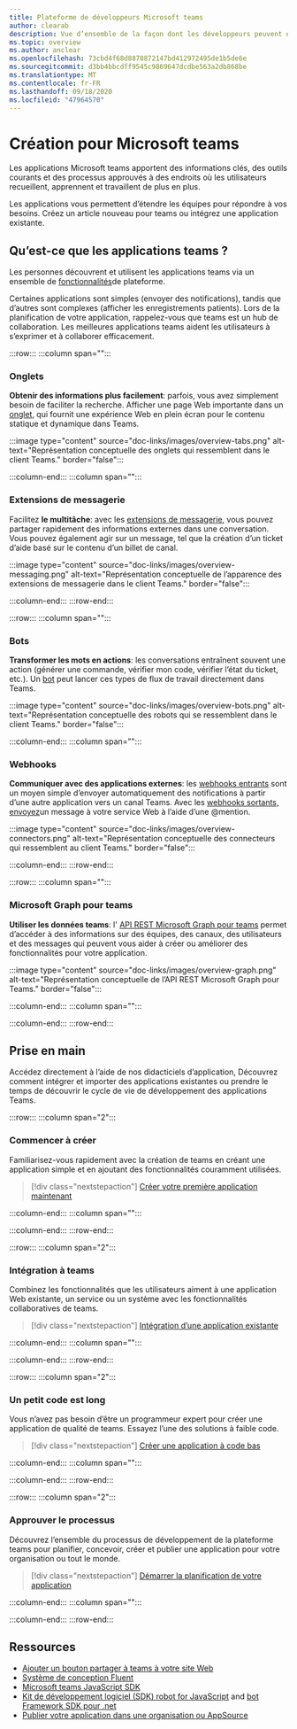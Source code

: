 ```yaml
---
title: Plateforme de développeurs Microsoft teams
author: clearab
description: Vue d’ensemble de la façon dont les développeurs peuvent étendre et personnaliser les fonctionnalités de Microsoft teams à l’aide de la plateforme Teams.
ms.topic: overview
ms.author: anclear
ms.openlocfilehash: 73cbd4f68d8878872147bd412972495de1b5de6e
ms.sourcegitcommit: d3bb4bbcdff9545c9869647dcdbe563a2db868be
ms.translationtype: MT
ms.contentlocale: fr-FR
ms.lasthandoff: 09/18/2020
ms.locfileid: "47964570"
---
```

# <a name="building-for-microsoft-teams"></a>Création pour Microsoft teams

Les applications Microsoft teams apportent des informations clés, des outils courants et des processus approuvés à des endroits où les utilisateurs recueillent, apprennent et travaillent de plus en plus.

Les applications vous permettent d’étendre les équipes pour répondre à vos besoins. Créez un article nouveau pour teams ou intégrez une application existante.

## <a name="what-are-teams-apps"></a>Qu’est-ce que les applications teams ?

Les personnes découvrent et utilisent les applications teams via un ensemble de [fonctionnalités](capabilities-overview.md)de plateforme.

Certaines applications sont simples (envoyer des notifications), tandis que d’autres sont complexes (afficher les enregistrements patients). Lors de la planification de votre application, rappelez-vous que teams est un hub de collaboration. Les meilleures applications teams aident les utilisateurs à s’exprimer et à collaborer efficacement.

:::row:::
   :::column span="":::

### <a name="tabs"></a>Onglets

**Obtenir des informations plus facilement**: parfois, vous avez simplement besoin de faciliter la recherche. Afficher une page Web importante dans un [onglet](../tabs/what-are-tabs.md), qui fournit une expérience Web en plein écran pour le contenu statique et dynamique dans Teams.

:::image type="content" source="doc-links/images/overview-tabs.png" alt-text="Représentation conceptuelle des onglets qui ressemblent dans le client Teams." border="false":::

   :::column-end:::
   :::column span="":::

### <a name="messaging-extensions"></a>Extensions de messagerie

Facilitez **le multitâche**: avec les [extensions de messagerie](../messaging-extensions/what-are-messaging-extensions.md), vous pouvez partager rapidement des informations externes dans une conversation. Vous pouvez également agir sur un message, tel que la création d’un ticket d’aide basé sur le contenu d’un billet de canal.

:::image type="content" source="doc-links/images/overview-messaging.png" alt-text="Représentation conceptuelle de l’apparence des extensions de messagerie dans le client Teams." border="false":::

   :::column-end:::
:::row-end:::

:::row:::
   :::column span="":::

### <a name="bots"></a>Bots

**Transformer les mots en actions**: les conversations entraînent souvent une action (générer une commande, vérifier mon code, vérifier l’état du ticket, etc.). Un [bot](../bots/what-are-bots.md) peut lancer ces types de flux de travail directement dans Teams.

:::image type="content" source="doc-links/images/overview-bots.png" alt-text="Représentation conceptuelle des robots qui se ressemblent dans le client Teams." border="false":::

   :::column-end:::
   :::column span="":::

### <a name="webhooks"></a>Webhooks

**Communiquer avec des applications externes**: les [webhooks entrants](../webhooks-and-connectors/what-are-webhooks-and-connectors.md#incoming-webhooks) sont un moyen simple d’envoyer automatiquement des notifications à partir d’une autre application vers un canal Teams. Avec les [webhooks sortants, envoyez](../webhooks-and-connectors/what-are-webhooks-and-connectors.md#outgoing-webhooks)un message à votre service Web à l’aide d’une @mention.

:::image type="content" source="doc-links/images/overview-connectors.png" alt-text="Représentation conceptuelle des connecteurs qui ressemblent au client Teams." border="false":::

   :::column-end:::
:::row-end:::

:::row:::
   :::column span="":::

### <a name="microsoft-graph-for-teams"></a>Microsoft Graph pour teams

**Utiliser les données teams**: l' [API REST Microsoft Graph pour teams](https://docs.microsoft.com/graph/teams-concept-overview) permet d’accéder à des informations sur des équipes, des canaux, des utilisateurs et des messages qui peuvent vous aider à créer ou améliorer des fonctionnalités pour votre application.

:::image type="content" source="doc-links/images/overview-graph.png" alt-text="Représentation conceptuelle de l’API REST Microsoft Graph pour Teams." border="false":::

   :::column-end:::
   :::column span="":::

   :::column-end:::
:::row-end:::

## <a name="get-started"></a>Prise en main

Accédez directement à l’aide de nos didacticiels d’application, Découvrez comment intégrer et importer des applications existantes ou prendre le temps de découvrir le cycle de vie de développement des applications Teams.

:::row:::
   :::column span="2":::

### <a name="start-building"></a>Commencer à créer

   Familiarisez-vous rapidement avec la création de teams en créant une application simple et en ajoutant des fonctionnalités couramment utilisées.

   > [!div class="nextstepaction"]
   > [Créer votre première application maintenant](build-your-first-app/building-real-world-app.md)

   :::column-end:::
   :::column span="":::

   :::column-end:::
:::row-end:::

:::row:::
   :::column span="2":::

### <a name="integrate-with-teams"></a>Intégration à teams

   Combinez les fonctionnalités que les utilisateurs aiment à une application Web existante, un service ou un système avec les fonctionnalités collaboratives de teams.

   > [!div class="nextstepaction"]
   > [Intégration d’une application existante](migrating-web-apps.md)

   :::column-end:::
   :::column span="":::

   :::column-end:::
:::row-end:::

:::row:::
   :::column span="2":::

### <a name="a-little-code-goes-a-long-way"></a>Un petit code est long

   Vous n’avez pas besoin d’être un programmeur expert pour créer une application de qualité de teams. Essayez l’une des solutions à faible code.

   > [!div class="nextstepaction"]
   > [Créer une application à code bas](low-code-solutions.md)

   :::column-end:::
   :::column span="":::

   :::column-end:::
:::row-end:::

:::row:::
   :::column span="2":::

### <a name="trust-the-process"></a>Approuver le processus

   Découvrez l’ensemble du processus de développement de la plateforme teams pour planifier, concevoir, créer et publier une application pour votre organisation ou tout le monde.

   > [!div class="nextstepaction"]
   > [Démarrer la planification de votre application](../concepts/extensibility-points.md)

   :::column-end:::
   :::column span="":::

   :::column-end:::
:::row-end:::

## <a name="resources"></a>Ressources

* [Ajouter un bouton partager à teams à votre site Web](../concepts/build-and-test/share-to-teams.md)
* [Système de conception Fluent](https://fluentsite.z22.web.core.windows.net/)
* [Microsoft teams JavaScript SDK](https://docs.microsoft.com/javascript/api/@microsoft/teams-js/?view=msteams-client-js-latest&preserve-view=true)
* [Kit de développement logiciel (SDK) robot for JavaScript](https://github.com/Microsoft/botbuilder-js) and [bot Framework SDK pour .net](https://github.com/Microsoft/botbuilder-dotnet/)
* [Publier votre application dans une organisation ou AppSource](../concepts/deploy-and-publish/overview.md)
